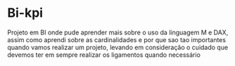 # Bi-kpi
Projeto em BI onde pude aprender mais sobre o uso da linguagem M e DAX, assim como aprendi sobre as cardinalidades e por que sao tao importantes quando vamos realizar um projeto, levando em consideração o cuidado que devemos ter em sempre realizar os ligamentos quando necessário
